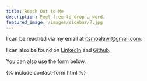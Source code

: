 ```yaml
---
title: Reach Out to Me
description: Feel free to drop a word.
featured_image: /images/sidebar/7.jpg
---
```


I can be reached via my email at [itsmoalawi@gmail.com](mailto:itsmoalawi@gmail.com?subject=Reaching%20Out%20Re%3A&body=).

I can also be found on [LinkedIn](https://www.linkedin.com/in/melalawi) and [Github](https://github.com/melalawi).

You can also use the form below.

{% include contact-form.html %}